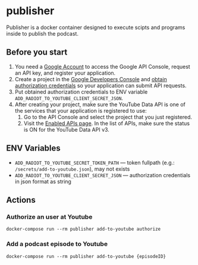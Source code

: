 # publisher

Publisher is a docker container designed to execute scipts and programs inside to publish the podcast.

## Before you start

1. You need a [Google Account](https://www.google.com/accounts/NewAccount) to access the Google API Console, request an API key, and register your application. 
1. Create a project in the [Google Developers Console](https://console.developers.google.com/) and [obtain authorization credentials](https://developers.google.com/youtube/registering_an_application) so your application can submit API requests.
1. Put obtained authorization credentials to ENV variable `ADD_RADIOT_TO_YOUTUBE_CLIENT_SECRET_JSON`.
1. After creating your project, make sure the YouTube Data API is one of the services that your application is registered to use:
    1. Go to the API Console and select the project that you just registered.
    1. Visit the [Enabled APIs page](https://console.developers.google.com/apis/enabled). In the list of APIs, make sure the status is ON for the YouTube Data API v3.

## ENV Variables

- `ADD_RADIOT_TO_YOUTUBE_SECRET_TOKEN_PATH` — token fullpath (e.g.: `/secrets/add-to-youtube.json`), may not exists
- `ADD_RADIOT_TO_YOUTUBE_CLIENT_SECRET_JSON` — authorization credentials in json format as string

## Actions

### Authorize an user at Youtube

`docker-compose run --rm publisher add-to-youtube authorize`

### Add a podcast episode to Youtube

`docker-compose run --rm publisher add-to-youtube {episodeID}`